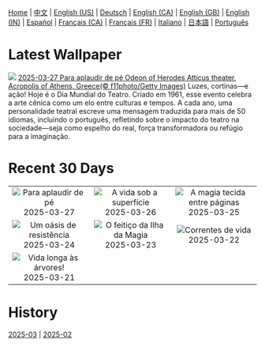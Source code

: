 [Home](../README.md) | [中文](zh-CN.md) | [English (US)](en-US.md) | [Deutsch](de-DE.md) | [English (CA)](en-CA.md) | [English (GB)](en-GB.md) | [English (IN)](en-IN.md) | [Español](es-ES.md) | [Français (CA)](fr-CA.md) | [Français (FR)](fr-FR.md) | [Italiano](it-IT.md) | [日本語](ja-JP.md) | [Português](pt-BR.md)

# Latest Wallpaper
![](https://www.bing.com/th?id=OHR.OdeonAthens_PT-BR7363037534_UHD.jpg)
[2025-03-27 Para aplaudir de pé Odeon of Herodes Atticus theater, Acropolis of Athens, Greece(© f11photo/Getty Images)](https://www.bing.com/th?id=OHR.OdeonAthens_PT-BR7363037534_UHD.jpg)
Luzes, cortinas—e ação! Hoje é o Dia Mundial do Teatro. Criado em 1961, esse evento celebra a arte cênica como um elo entre culturas e tempos. A cada ano, uma personalidade teatral escreve uma mensagem traduzida para mais de 50 idiomas, incluindo o português, refletindo sobre o impacto do teatro na sociedade—seja como espelho do real, força transformadora ou refúgio para a imaginação.

# Recent 30 Days
|  |  |  |
|:---:|:---:|:---:|
| ![](https://www.bing.com/th?id=OHR.OdeonAthens_PT-BR7363037534_400x240.jpg "Para aplaudir de pé") 2025-03-27 | ![](https://www.bing.com/th?id=OHR.CrystalManatee_PT-BR6841178872_400x240.jpg "A vida sob a superfície") 2025-03-26 | ![](https://www.bing.com/th?id=OHR.HobbitHole_PT-BR3505721591_400x240.jpg "A magia tecida entre páginas") 2025-03-25 |
| ![](https://www.bing.com/th?id=OHR.ElephantGrass_PT-BR3216599628_400x240.jpg "Um oásis de resistência") 2025-03-24 | ![](https://www.bing.com/th?id=OHR.AniversarioFlorianopolis_PT-BR1020574641_400x240.jpg "O feitiço da Ilha da Magia") 2025-03-23 | ![](https://www.bing.com/th?id=OHR.CenoteLilies_PT-BR8794888130_400x240.jpg "Correntes de vida") 2025-03-22 |
| ![](https://www.bing.com/th?id=OHR.DanumValley_PT-BR7219382524_400x240.jpg "Vida longa às árvores!") 2025-03-21 |  |  |

# History
[2025-03](../archives/wallpaper/pt-BR/w_2025_03.md) | [2025-02](../archives/wallpaper/pt-BR/w_2025_02.md)
